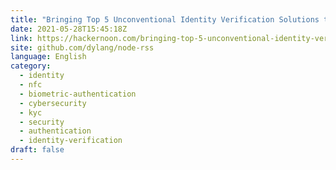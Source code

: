 ```yaml
---
title: "Bringing Top 5 Unconventional Identity Verification Solutions to The Table"
date: 2021-05-28T15:45:18Z
link: https://hackernoon.com/bringing-top-5-unconventional-identity-verification-solutions-to-the-table-7gq35ce?source=rss&utm_medium=RSS&utm_source=news.12bit.vn
site: github.com/dylang/node-rss
language: English
category:
  - identity
  - nfc
  - biometric-authentication
  - cybersecurity
  - kyc
  - security
  - authentication
  - identity-verification
draft: false
---
```

